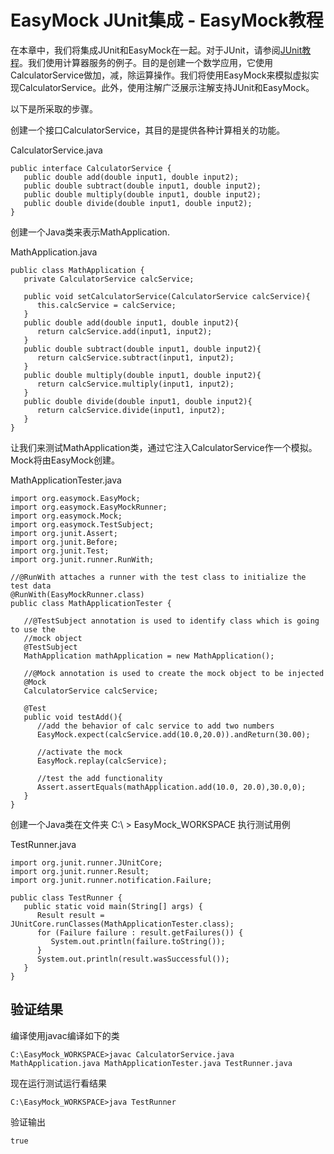 # EasyMock JUnit集成 - EasyMock教程

在本章中，我们将集成JUnit和EasyMock在一起。对于JUnit，请参阅[JUnit教程](http://www.yiibai.com/junit/)。我们使用计算器服务的例子。目的是创建一个数学应用，它使用CalculatorService做加，减，除运算操作。我们将使用EasyMock来模拟虚拟实现CalculatorService。此外，使用注解广泛展示注解支持JUnit和EasyMock。

以下是所采取的步骤。

创建一个接口CalculatorService，其目的是提供各种计算相关的功能。

CalculatorService.java

```
public interface CalculatorService {
   public double add(double input1, double input2);
   public double subtract(double input1, double input2);
   public double multiply(double input1, double input2);
   public double divide(double input1, double input2);
}
```

创建一个Java类来表示MathApplication.

MathApplication.java

```
public class MathApplication {
   private CalculatorService calcService;

   public void setCalculatorService(CalculatorService calcService){
      this.calcService = calcService;
   }
   public double add(double input1, double input2){
      return calcService.add(input1, input2);
   }
   public double subtract(double input1, double input2){
      return calcService.subtract(input1, input2);
   }
   public double multiply(double input1, double input2){
      return calcService.multiply(input1, input2);
   }
   public double divide(double input1, double input2){
      return calcService.divide(input1, input2);
   }
}
```

让我们来测试MathApplication类，通过它注入CalculatorService作一个模拟。Mock将由EasyMock创建。

MathApplicationTester.java

```
import org.easymock.EasyMock;
import org.easymock.EasyMockRunner;
import org.easymock.Mock;
import org.easymock.TestSubject;
import org.junit.Assert;
import org.junit.Before;
import org.junit.Test;
import org.junit.runner.RunWith;

//@RunWith attaches a runner with the test class to initialize the test data
@RunWith(EasyMockRunner.class)
public class MathApplicationTester {

   //@TestSubject annotation is used to identify class which is going to use the
   //mock object
   @TestSubject
   MathApplication mathApplication = new MathApplication();

   //@Mock annotation is used to create the mock object to be injected
   @Mock
   CalculatorService calcService;

   @Test
   public void testAdd(){
      //add the behavior of calc service to add two numbers
      EasyMock.expect(calcService.add(10.0,20.0)).andReturn(30.00);

      //activate the mock
      EasyMock.replay(calcService);    

      //test the add functionality
      Assert.assertEquals(mathApplication.add(10.0, 20.0),30.0,0);
   }
}
```

创建一个Java类在文件夹 C:\ &gt; EasyMock_WORKSPACE 执行测试用例

TestRunner.java

```
import org.junit.runner.JUnitCore;
import org.junit.runner.Result;
import org.junit.runner.notification.Failure;

public class TestRunner {
   public static void main(String[] args) {
      Result result = JUnitCore.runClasses(MathApplicationTester.class);
      for (Failure failure : result.getFailures()) {
         System.out.println(failure.toString());
      }
      System.out.println(result.wasSuccessful());
   }
}      
```

## 验证结果

编译使用javac编译如下的类

```
C:\EasyMock_WORKSPACE>javac CalculatorService.java MathApplication.java MathApplicationTester.java TestRunner.java

```

现在运行测试运行看结果

```
C:\EasyMock_WORKSPACE>java TestRunner

```

验证输出

```
true
```


